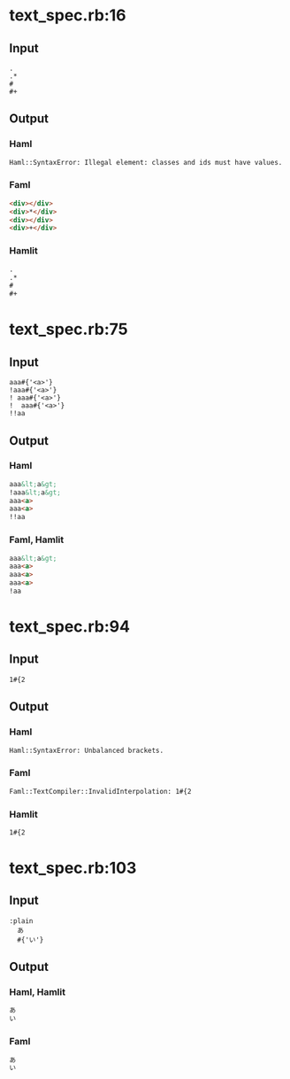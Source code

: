 # text\_spec.rb:16
## Input
```haml
.
.*
#
#+

```

## Output
### Haml
```html
Haml::SyntaxError: Illegal element: classes and ids must have values.
```

### Faml
```html
<div></div>
<div>*</div>
<div></div>
<div>+</div>

```

### Hamlit
```html
.
.*
#
#+

```


# text\_spec.rb:75
## Input
```haml
aaa#{'<a>'}
!aaa#{'<a>'}
! aaa#{'<a>'}
!  aaa#{'<a>'}
!!aa

```

## Output
### Haml
```html
aaa&lt;a&gt;
!aaa&lt;a&gt;
aaa<a>
aaa<a>
!!aa

```

### Faml, Hamlit
```html
aaa&lt;a&gt;
aaa<a>
aaa<a>
aaa<a>
!aa

```


# text\_spec.rb:94
## Input
```haml
1#{2
```

## Output
### Haml
```html
Haml::SyntaxError: Unbalanced brackets.
```

### Faml
```html
Faml::TextCompiler::InvalidInterpolation: 1#{2
```

### Hamlit
```html
1#{2

```


# text\_spec.rb:103
## Input
```haml
:plain
  あ
  #{'い'}
```

## Output
### Haml, Hamlit
```html
あ
い


```

### Faml
```html
あ
い

```

